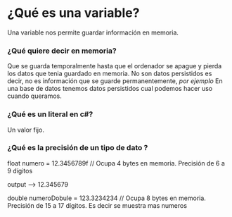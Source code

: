 # ¿Qué es una variable?
Una variable nos permite guardar información en memoria.

### ¿Qué quiere decir en memoria?
Que se guarda temporalmente hasta que el ordenador se apague y pierda los datos que tenia guardado en memoria.
No son datos persistidos es decir, no es información que se guarde permanentemente,
*por ejemplo*
En una base de datos tenemos datos persistidos cual podemos hacer uso cuando queramos.


### ¿Qué es un literal en c#?
Un valor fijo.

### ¿Qué es la precisión de un tipo de dato ?

float numero = 12.3456789f // Ocupa 4 bytes en memoria. Precisión de 6 a 9 dígitos

output --> 12.345679

double numeroDobule = 123.3234234 // Ocupa 8 bytes en memoria. Precisión de 15 a 17 dígitos.
Es decir se muestra mas numeros 
